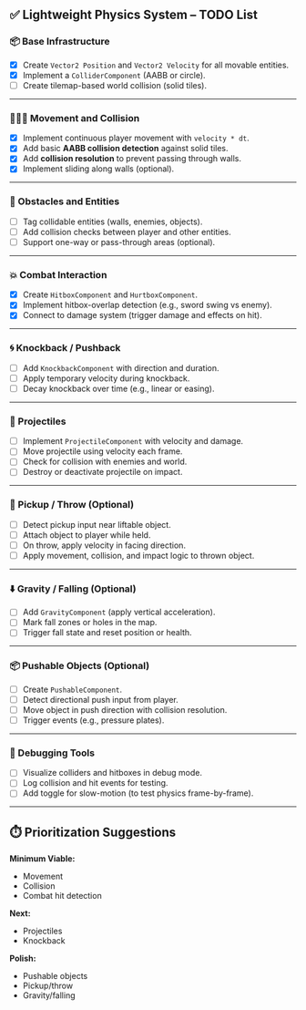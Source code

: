 ## ✅ Lightweight Physics System – TODO List

### 📦 Base Infrastructure

- [x] Create `Vector2 Position` and `Vector2 Velocity` for all movable entities.
- [x] Implement a `ColliderComponent` (AABB or circle).
- [ ] Create tilemap-based world collision (solid tiles).

---

### 🏃🏽‍♂️ Movement and Collision

- [x] Implement continuous player movement with `velocity * dt`.
- [x] Add basic **AABB collision detection** against solid tiles.
- [x] Add **collision resolution** to prevent passing through walls.
- [x] Implement sliding along walls (optional).

---

### 🧱 Obstacles and Entities

- [ ] Tag collidable entities (walls, enemies, objects).
- [ ] Add collision checks between player and other entities.
- [ ] Support one-way or pass-through areas (optional).

---

### 💥 Combat Interaction

- [x] Create `HitboxComponent` and `HurtboxComponent`.
- [x] Implement hitbox-overlap detection (e.g., sword swing vs enemy).
- [x] Connect to damage system (trigger damage and effects on hit).

---

### 🌀 Knockback / Pushback

- [ ] Add `KnockbackComponent` with direction and duration.
- [ ] Apply temporary velocity during knockback.
- [ ] Decay knockback over time (e.g., linear or easing).

---

### 🏹 Projectiles

- [ ] Implement `ProjectileComponent` with velocity and damage.
- [ ] Move projectile using velocity each frame.
- [ ] Check for collision with enemies and world.
- [ ] Destroy or deactivate projectile on impact.

---

### 🎒 Pickup / Throw (Optional)

- [ ] Detect pickup input near liftable object.
- [ ] Attach object to player while held.
- [ ] On throw, apply velocity in facing direction.
- [ ] Apply movement, collision, and impact logic to thrown object.

---

### ⬇️ Gravity / Falling (Optional)

- [ ] Add `GravityComponent` (apply vertical acceleration).
- [ ] Mark fall zones or holes in the map.
- [ ] Trigger fall state and reset position or health.

---

### 📦 Pushable Objects (Optional)

- [ ] Create `PushableComponent`.
- [ ] Detect directional push input from player.
- [ ] Move object in push direction with collision resolution.
- [ ] Trigger events (e.g., pressure plates).

---

### 🧪 Debugging Tools

- [ ] Visualize colliders and hitboxes in debug mode.
- [ ] Log collision and hit events for testing.
- [ ] Add toggle for slow-motion (to test physics frame-by-frame).

---

## ⏱️ Prioritization Suggestions

**Minimum Viable:**

- Movement
- Collision
- Combat hit detection

**Next:**

- Projectiles
- Knockback

**Polish:**

- Pushable objects
- Pickup/throw
- Gravity/falling
